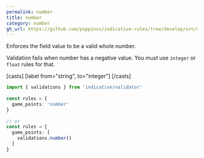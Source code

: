 ```yaml
---
permalink: number
title: number
category: number
gh_url: https://github.com/poppinss/indicative-rules/tree/develop/src/validations/number/number.ts
---
```


Enforces the field value to be a valid whole number.
 
Validation fails when number has a negative value. You must use `integer`
or `float` rules for that.
 
[casts]
  [label from="string", to="integer"]
[/casts]
 
```ts
import { validations } from 'indicative/validator'
 
const rules = {
  game_points: 'number'
}
 
// or
const rules = {
  game_points: [
    validations.number()
  ]
}
```